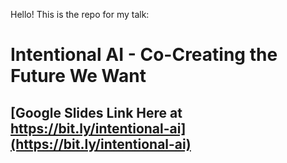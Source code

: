 
Hello!
This is the repo for my talk:

# Intentional AI - Co-Creating the Future We Want

## [Google Slides Link Here at https://bit.ly/intentional-ai](https://bit.ly/intentional-ai)
